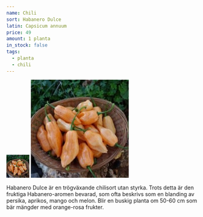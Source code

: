 ```yaml
---
name: Chili
sort: Habanero Dulce
latin: Capsicum annuum
price: 49
amount: 1 planta
in_stock: false
tags:
  - planta
  - chili
---
```


<img src="/img/plant-chili-habanero-dulce.jpg" width="60" data-srcset="1x, 1.5x, 2x" alt="Chili Habanero Dulce" class="thumb">
<img src="/img/plant-chili-habanero-dulce.jpg" width="256" data-srcset="1x, 1.5x, 2x" alt="Chili Habanero Dulce">

Habanero Dulce är en trögväxande chilisort utan styrka. Trots detta är den fruktiga Habanero-aromen bevarad, som ofta beskrivs som en blanding av persika, aprikos, mango och melon. Blir en buskig planta om 50-60 cm som bär mängder med orange-rosa frukter.
